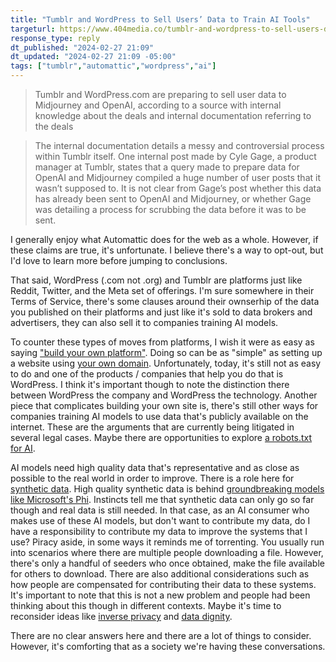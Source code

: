 ```yaml
---
title: "Tumblr and WordPress to Sell Users’ Data to Train AI Tools"
targeturl: https://www.404media.co/tumblr-and-wordpress-to-sell-users-data-to-train-ai-tools/
response_type: reply
dt_published: "2024-02-27 21:09"
dt_updated: "2024-02-27 21:09 -05:00"
tags: ["tumblr","automattic","wordpress","ai"]
---
```


> Tumblr and WordPress.com are preparing to sell user data to Midjourney and OpenAI, according to a source with internal knowledge about the deals and internal documentation referring to the deals

> The internal documentation details a messy and controversial process within Tumblr itself. One internal post made by Cyle Gage, a product manager at Tumblr, states that a query made to prepare data for OpenAI and Midjourney compiled a huge number of user posts that it wasn’t supposed to. It is not clear from Gage’s post whether this data has already been sent to OpenAI and Midjourney, or whether Gage was detailing a process for scrubbing the data before it was to be sent. 

I generally enjoy what Automattic does for the web as a whole. However, if these claims are true, it's unfortunate. I believe there's a way to opt-out, but I'd love to learn more before jumping to conclusions.  

That said, WordPress (.com not .org) and Tumblr are platforms just like Reddit, Twitter, and the Meta set of offerings. I'm sure somewhere in their Terms of Service, there's some clauses around their ownserhip of the data you published on their platforms and just like it's sold to data brokers and advertisers, they can also sell it to companies training AI models. 

To counter these types of moves from platforms, I wish it were as easy as saying ["build your own platform"](https://indieweb.org/own_your_data). Doing so can be as "simple" as setting up a website using [your own domain](https://indieweb.org/own_your_links). Unfortunately, today, it's still not as easy to do and one of the products / companies that help you do that is WordPress. I think it's important though to note the distinction there between WordPress the company and WordPress the technology. Another piece that complicates building your own site is, there's still other ways for companies training AI models to use data that's publicly available on the internet. These are the arguments that are currently being litigated in several legal cases. Maybe there are opportunities to explore [a robots.txt for AI](/responses/verge-ai-robots-txt/). 

AI models need high quality data that's representative and as close as possible to the real world in order to improve. There is a role here for [synthetic data](/responses/cosmopedia-ai-synthetic-dataset/). High quality synthetic data is behind [groundbreaking models like Microsoft's Phi](/responses/phi-2-huggingface/). Instincts tell me that synthetic data can only go so far though and real data is still needed. In that case, as an AI consumer who makes use of these AI models, but don't want to contribute my data, do I have a responsibility to contribute my data to improve the systems that I use? Piracy aside, in some ways it reminds me of torrenting. You usually run into scenarios where there are multiple people downloading a file. However, there's only a handful of seeders who once obtained, make the file available for others to download. There are also additional considerations such as how people are compensated for contributing their data to these systems. It's important to note that this is not a new problem and people had been thinking about this though in different contexts. Maybe it's time to reconsider ideas like [inverse privacy](https://www.microsoft.com/research/wp-content/uploads/2016/02/Inverse11.pdf) and [data dignity](https://hbr.org/2018/09/a-blueprint-for-a-better-digital-society). 

There are no clear answers here and there are a lot of things to consider. However, it's comforting that as a society we're having these conversations. 